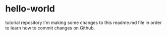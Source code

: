 # hello-world
tutorial repository
I'm making some changes to this readme.md file in order to learn how to commit changes on Github.
